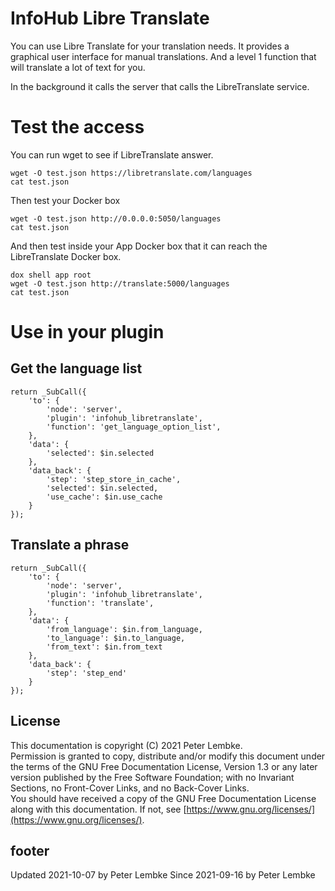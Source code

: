 # InfoHub Libre Translate

You can use Libre Translate for your translation needs. It provides a graphical user interface for manual translations.
And a level 1 function that will translate a lot of text for you.

In the background it calls the server that calls the LibreTranslate service.

# Test the access

You can run wget to see if LibreTranslate answer.
```
wget -O test.json https://libretranslate.com/languages
cat test.json
```

Then test your Docker box 
```
wget -O test.json http://0.0.0.0:5050/languages
cat test.json
```
And then test inside your App Docker box that it can reach the LibreTranslate Docker box. 
```
dox shell app root 
wget -O test.json http://translate:5000/languages
cat test.json
```

# Use in your plugin

## Get the language list
```
return _SubCall({
    'to': {
        'node': 'server',
        'plugin': 'infohub_libretranslate',
        'function': 'get_language_option_list',
    },
    'data': {
        'selected': $in.selected
    },
    'data_back': {
        'step': 'step_store_in_cache',
        'selected': $in.selected,
        'use_cache': $in.use_cache
    }
});
```

## Translate a phrase
```
return _SubCall({
    'to': {
        'node': 'server',
        'plugin': 'infohub_libretranslate',
        'function': 'translate',
    },
    'data': {
        'from_language': $in.from_language,
        'to_language': $in.to_language,
        'from_text': $in.from_text
    },
    'data_back': {
        'step': 'step_end'
    }
}); 
```

## License

This documentation is copyright (C) 2021 Peter Lembke.  
Permission is granted to copy, distribute and/or modify this document under the terms of the GNU Free Documentation
License, Version 1.3 or any later version published by the Free Software Foundation; with no Invariant Sections, no
Front-Cover Links, and no Back-Cover Links.  
You should have received a copy of the GNU Free Documentation License along with this documentation. If not,
see [https://www.gnu.org/licenses/](https://www.gnu.org/licenses/).

## footer

Updated 2021-10-07 by Peter Lembke 
Since 2021-09-16 by Peter Lembke  
